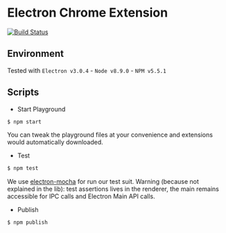 # Electron Chrome Extension

[![Build Status](https://travis-ci.com/getstation/electron-chrome-extension.svg?token=NLebjoCo6B1MogiwMcNq&branch=fix/explorations-for-revamp)](https://travis-ci.com/getstation/electron-chrome-extension)

## Environment
Tested with `Electron v3.0.4` - `Node v8.9.0` - `NPM v5.5.1`

## Scripts

- Start Playground
```sh
$ npm start
```

You can tweak the playground files at your convenience and extensions would automatically downloaded.

- Test
```sh
$ npm test
```

We use [electron-mocha](https://github.com/jprichardson/electron-mocha) for run our test suit.
Warning (because not explained in the lib): test assertions lives in the renderer,
the main remains accessible for IPC calls and Electron Main API calls.

- Publish
```sh
$ npm publish
```
